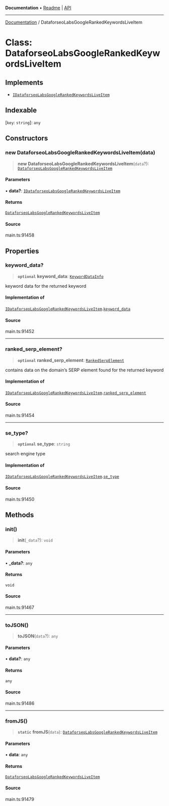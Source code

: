 **Documentation** • [Readme](../README.md) \| [API](../globals.md)

***

[Documentation](../README.md) / DataforseoLabsGoogleRankedKeywordsLiveItem

# Class: DataforseoLabsGoogleRankedKeywordsLiveItem

## Implements

- [`IDataforseoLabsGoogleRankedKeywordsLiveItem`](../interfaces/IDataforseoLabsGoogleRankedKeywordsLiveItem.md)

## Indexable

 \[`key`: `string`\]: `any`

## Constructors

### new DataforseoLabsGoogleRankedKeywordsLiveItem(data)

> **new DataforseoLabsGoogleRankedKeywordsLiveItem**(`data`?): [`DataforseoLabsGoogleRankedKeywordsLiveItem`](DataforseoLabsGoogleRankedKeywordsLiveItem.md)

#### Parameters

• **data?**: [`IDataforseoLabsGoogleRankedKeywordsLiveItem`](../interfaces/IDataforseoLabsGoogleRankedKeywordsLiveItem.md)

#### Returns

[`DataforseoLabsGoogleRankedKeywordsLiveItem`](DataforseoLabsGoogleRankedKeywordsLiveItem.md)

#### Source

main.ts:91458

## Properties

### keyword\_data?

> **`optional`** **keyword\_data**: [`KeywordDataInfo`](KeywordDataInfo.md)

keyword data for the returned keyword

#### Implementation of

[`IDataforseoLabsGoogleRankedKeywordsLiveItem`](../interfaces/IDataforseoLabsGoogleRankedKeywordsLiveItem.md).[`keyword_data`](../interfaces/IDataforseoLabsGoogleRankedKeywordsLiveItem.md#keyword_data)

#### Source

main.ts:91452

***

### ranked\_serp\_element?

> **`optional`** **ranked\_serp\_element**: [`RankedSerpElement`](RankedSerpElement.md)

contains data on the domain’s SERP element found for the returned keyword

#### Implementation of

[`IDataforseoLabsGoogleRankedKeywordsLiveItem`](../interfaces/IDataforseoLabsGoogleRankedKeywordsLiveItem.md).[`ranked_serp_element`](../interfaces/IDataforseoLabsGoogleRankedKeywordsLiveItem.md#ranked_serp_element)

#### Source

main.ts:91454

***

### se\_type?

> **`optional`** **se\_type**: `string`

search engine type

#### Implementation of

[`IDataforseoLabsGoogleRankedKeywordsLiveItem`](../interfaces/IDataforseoLabsGoogleRankedKeywordsLiveItem.md).[`se_type`](../interfaces/IDataforseoLabsGoogleRankedKeywordsLiveItem.md#se_type)

#### Source

main.ts:91450

## Methods

### init()

> **init**(`_data`?): `void`

#### Parameters

• **\_data?**: `any`

#### Returns

`void`

#### Source

main.ts:91467

***

### toJSON()

> **toJSON**(`data`?): `any`

#### Parameters

• **data?**: `any`

#### Returns

`any`

#### Source

main.ts:91486

***

### fromJS()

> **`static`** **fromJS**(`data`): [`DataforseoLabsGoogleRankedKeywordsLiveItem`](DataforseoLabsGoogleRankedKeywordsLiveItem.md)

#### Parameters

• **data**: `any`

#### Returns

[`DataforseoLabsGoogleRankedKeywordsLiveItem`](DataforseoLabsGoogleRankedKeywordsLiveItem.md)

#### Source

main.ts:91479
